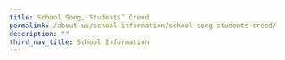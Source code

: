 ```yaml
---
title: School Song, Students’ Creed
permalink: /about-us/school-information/school-song-students-creed/
description: ""
third_nav_title: School Information
---
```

